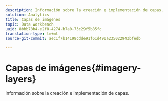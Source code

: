 ```yaml
---
description: Información sobre la creación e implementación de capas.
solution: Analytics
title: Capas de imágenes
topic: Data workbench
uuid: 8bbb78b4-e2f8-4274-b7a0-73c29f5b85fc
translation-type: tm+mt
source-git-commit: aec1f7b14198cdde91f61d490a235022943bfedb

---
```



# Capas de imágenes{#imagery-layers}

Información sobre la creación e implementación de capas.

